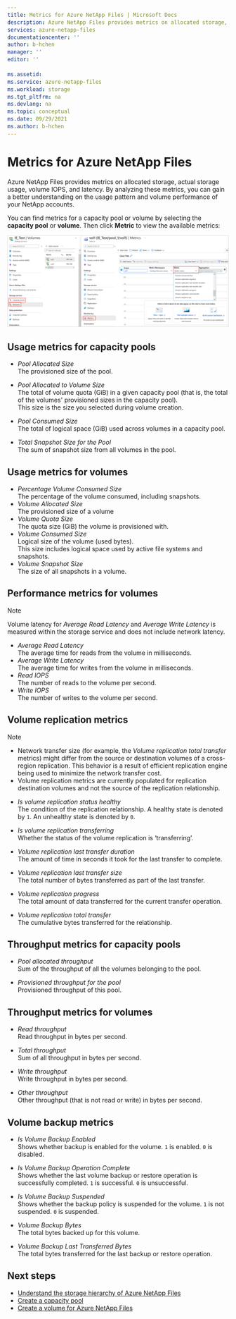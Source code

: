 ```yaml
---
title: Metrics for Azure NetApp Files | Microsoft Docs
description: Azure NetApp Files provides metrics on allocated storage, actual storage usage, volume IOPS, and latency. Use these metrics to understand usage and performance.
services: azure-netapp-files
documentationcenter: ''
author: b-hchen
manager: ''
editor: ''

ms.assetid:
ms.service: azure-netapp-files
ms.workload: storage
ms.tgt_pltfrm: na
ms.devlang: na
ms.topic: conceptual
ms.date: 09/29/2021
ms.author: b-hchen
---
```

# Metrics for Azure NetApp Files

Azure NetApp Files provides metrics on allocated storage, actual storage usage, volume IOPS, and latency. By analyzing these metrics, you can gain a better understanding on the usage pattern and volume performance of your NetApp accounts.  

You can find metrics for a capacity pool or volume by selecting the **capacity pool** or **volume**.  Then click **Metric** to view the available metrics: 

[ ![Snapshot that shows how to navigate to the Metric pull-down.](../media/azure-netapp-files/metrics-navigate-volume.png) ](../media/azure-netapp-files/metrics-navigate-volume.png#lightbox)

## <a name="capacity_pools"></a>Usage metrics for capacity pools

- *Pool Allocated Size*   
    The provisioned size of the pool.

- *Pool Allocated to Volume Size*  
    The total of volume quota (GiB) in a given capacity pool (that is, the total of the volumes' provisioned sizes in the capacity pool).  
    This size is the size you selected during volume creation.  

- *Pool Consumed Size*  
    The total of logical space (GiB) used across volumes in a capacity pool.  

- *Total Snapshot Size for the Pool*    
    The sum of snapshot size from all volumes in the pool.

## <a name="volumes"></a>Usage metrics for volumes

- *Percentage Volume Consumed Size*    
    The percentage of the volume consumed, including snapshots.  
- *Volume Allocated Size*   
    The provisioned size of a volume
- *Volume Quota Size*    
    The quota size (GiB) the volume is provisioned with.   
- *Volume Consumed Size*   
    Logical size of the volume (used bytes).  
    This size includes logical space used by active file systems and snapshots.  
- *Volume Snapshot Size*   
   The size of all snapshots in a volume.  

## Performance metrics for volumes

> [!NOTE] 
> Volume latency for *Average Read Latency* and *Average Write Latency* is measured within the storage service and does not include network latency.

- *Average Read Latency*   
    The average time for reads from the volume in milliseconds.
- *Average Write Latency*   
    The average time for writes from the volume in milliseconds.
- *Read IOPS*   
    The number of reads to the volume per second.
- *Write IOPS*   
    The number of writes to the volume per second.

## <a name="replication"></a>Volume replication metrics

> [!NOTE] 
> * Network transfer size (for example, the *Volume replication total transfer* metrics) might differ from the source or destination volumes of a cross-region replication. This behavior is a result of efficient replication engine being used to minimize the network transfer cost.
> * Volume replication metrics are currently populated for replication destination volumes and not the source of the replication relationship.

- *Is volume replication status healthy*   
    The condition of the replication relationship. A healthy state is denoted by `1`. An unhealthy state is denoted by `0`.

- *Is volume replication transferring*    
    Whether the status of the volume replication is ‘transferring’. 

- *Volume replication last transfer duration*   
    The amount of time in seconds it took for the last transfer to complete. 

- *Volume replication last transfer size*    
    The total number of bytes transferred as part of the last transfer. 

- *Volume replication progress*    
    The total amount of data transferred for the current transfer operation. 

- *Volume replication total transfer*   
    The cumulative bytes transferred for the relationship. 

## Throughput metrics for capacity pools   

* *Pool allocated throughput*    
    Sum of the throughput of all the volumes belonging to the pool.
    
* *Provisioned throughput for the pool*   
    Provisioned throughput of this pool.


## Throughput metrics for volumes   

* *Read throughput*   
    Read throughput in bytes per second.
    
* *Total throughput*   
    Sum of all throughput in bytes per second.

* *Write throughput*    
    Write throughput in bytes per second.

* *Other throughput*   
    Other throughput (that is not read or write) in bytes per second.

## Volume backup metrics  

* *Is Volume Backup Enabled*   
    Shows whether backup is enabled for the volume. `1` is enabled. `0` is disabled.

* *Is Volume Backup Operation Complete*   
    Shows whether the last volume backup or restore operation is successfully completed.  `1` is successful. `0` is unsuccessful.

* *Is Volume Backup Suspended*   
    Shows whether the backup policy is suspended for the volume.  `1` is not suspended. `0` is suspended.

* *Volume Backup Bytes*   
    The total bytes backed up for this volume.

* *Volume Backup Last Transferred Bytes*   
    The total bytes transferred for the last backup or restore operation.  

## Next steps

* [Understand the storage hierarchy of Azure NetApp Files](azure-netapp-files-understand-storage-hierarchy.md)
* [Create a capacity pool](azure-netapp-files-set-up-capacity-pool.md)
* [Create a volume for Azure NetApp Files](azure-netapp-files-create-volumes.md)
